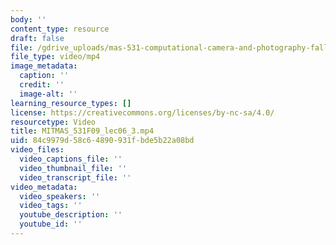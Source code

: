 ```yaml
---
body: ''
content_type: resource
draft: false
file: /gdrive_uploads/mas-531-computational-camera-and-photography-fall-2009/1VviYPBnrSSPZIIQ-h5jnwGgEiILgqSSD/mitmas_531f09_lec06_3.mp4
file_type: video/mp4
image_metadata:
  caption: ''
  credit: ''
  image-alt: ''
learning_resource_types: []
license: https://creativecommons.org/licenses/by-nc-sa/4.0/
resourcetype: Video
title: MITMAS_531F09_lec06_3.mp4
uid: 84c9979d-58c6-4890-931f-bde5b22a08bd
video_files:
  video_captions_file: ''
  video_thumbnail_file: ''
  video_transcript_file: ''
video_metadata:
  video_speakers: ''
  video_tags: ''
  youtube_description: ''
  youtube_id: ''
---
```

